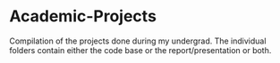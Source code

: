 # Academic-Projects

Compilation of the projects done during my undergrad. The individual folders contain either the code base or the report/presentation or both.
